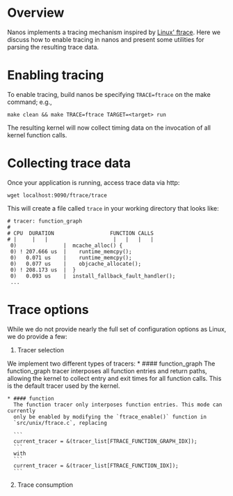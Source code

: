 # Overview

Nanos implements a tracing mechanism inspired by [Linux'
ftrace](https://www.kernel.org/doc/Documentation/trace/ftrace.txt). Here we
discuss how to enable tracing in nanos and present some utilities for parsing
the resulting trace data.

# Enabling tracing

To enable tracing, build nanos be specifying `TRACE=ftrace` on the make command; e.g.,

```make clean && make TRACE=ftrace TARGET=<target> run```

The resulting kernel will now collect timing data on the invocation of all
kernel function calls.

# Collecting trace data

Once your application is running, access trace data via http:

```wget localhost:9090/ftrace/trace```

This will create a file called `trace` in your working directory that looks like:

```
# tracer: function_graph
#
# CPU  DURATION                  FUNCTION CALLS
# |     |   |                     |   |   |   |
 0)               |  mcache_alloc() {
 0) ! 207.666 us  |    runtime_memcpy();
 0)   0.071 us    |    runtime_memcpy();
 0)   0.077 us    |    objcache_allocate();
 0) ! 208.173 us  |  }  
 0)   0.093 us    |  install_fallback_fault_handler();
 ...
```

# Trace options

While we do not provide nearly the full set of configuration options as Linux,
we do provide a few:

1. Tracer selection

  We implement two different types of tracers:
    * #### function_graph
      The function_graph tracer interposes all function entries and return paths, 
      allowing the kernel to collect entry and exit times for all function calls.
      This is the default tracer used by the kernel.

    * #### function
      The function tracer only interposes function entries. This mode can currently
      only be enabled by modifying the `ftrace_enable()` function in
      `src/unix/ftrace.c`, replacing

      ```
      current_tracer = &(tracer_list[FTRACE_FUNCTION_GRAPH_IDX]);
      ```
      with
      ```
      current_tracer = &(tracer_list[FTRACE_FUNCTION_IDX]);
      ```

2. Trace consumption


